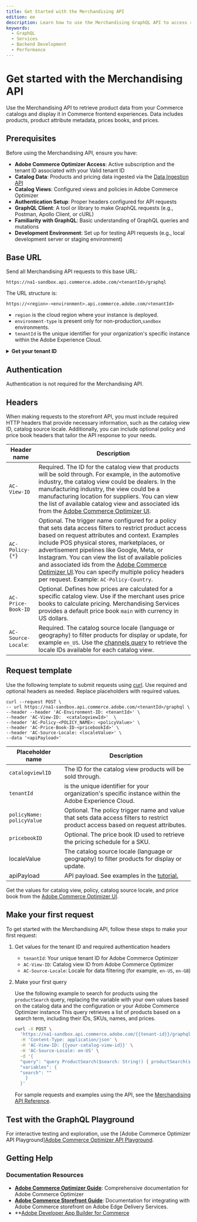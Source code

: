 ```yaml
---
title: Get Started with the Merchandising API
edition: ee
description: Learn how to use the Merchandising GraphQL API to access real-time catalog, product discovery, and recommendations data from Adobe Commerce Optimizer.
keywords:
  - GraphQL
  - Services
  - Backend Development
  - Performance
---
```


# Get started with the Merchandising API

Use the Merchandising API to retrieve product data from your Commerce catalogs and display it in Commerce frontend experiences. Data includes products, product attribute metadata, prices books, and prices.

## Prerequisites

Before using the Merchandising API, ensure you have:

- **Adobe Commerce Optimizer Access**: Active subscription and the tenant ID associated with your Valid tenant ID
- **Catalog Data**: Products and pricing data ingested via the [Data Ingestion API](../data-ingestion/index.md)
- **Catalog Views**: Configured views and policies in Adobe Commerce Optimizer
- **Authentication Setup**: Proper headers configured for API requests
- **GraphQL Client**: A tool or library to make GraphQL requests (e.g., Postman, Apollo Client, or cURL)
- **Familiarity with GraphQL**: Basic understanding of GraphQL queries and mutations
- **Development Environment**: Set up for testing API requests (e.g., local development server or staging environment)

## Base URL

Send all Merchandising API requests to this base URL:

```text
https://na1-sandbox.api.commerce.adobe.com/<tenantId>/graphql
```

The URL structure is:

```https://<region>-<environment>.api.commerce.adobe.com/<tenantId>```

- `region` is the cloud region where your instance is deployed.
- `environment-type` is present only for non-production,`sandbox` environments.
- `tenantId` is the unique identifier for your organization's specific instance within the Adobe Experience Cloud.

&NewLine; <!--Add space between the collapsible section and the previous paragraph-->

<details>
      <summary><b>Get your tenant ID</b></summary>

import GetTenantId from '/src/_includes/authentication/get-tenant-id.md'

<GetTenantId />

</details>

## Authentication

Authentication is not required for the Merchandising API.

## Headers

When making requests to the storefront API, you must include required HTTP headers that provide necessary information, such as the catalog view ID, catalog source locale. Additionally, you can include optional policy and price book headers that tailor the API response to your needs.

| Header name| Description
| --- | ---
|`AC-View-ID` | Required. The ID for the catalog view that products will be sold through. For example, in the automotive industry, the catalog view could be dealers. In the manufacturing industry, the view could be a manufacturing location for suppliers. You can view the list of available catalog view and associated ids from the [Adobe Commerce Optimizer UI](https://experienceleague.adobe.com/en/docs/commerce/optimizer/catalog/channels).|
`AC-Policy-{*}` | Optional. The trigger name configured for a policy that sets data access filters to restrict product access based on request attributes and context. Examples include POS physical stores, marketplaces, or advertisement pipelines like Google, Meta, or Instagram. You can view the list of available policies and associated ids from the [Adobe Commerce Optimizer UI](https://experienceleague.adobe.com/en/docs/commerce/optimizer/catalog/policies).You can specify multiple policy headers per request. Example: `AC-Policy-Country`.
`AC-Price-Book-ID` | Optional. Defines how prices are calculated for a specific catalog view. Use if the merchant uses price books to calculate pricing. Merchandising Services provides a default price book `main` with currency in US dollars.
`AC-Source-Locale`: | Required. The catalog source locale (language or geography) to filter products for display or update, for example `en_US`. Use the [channels query](https://developer-stage.adobe.com/commerce/services/graphql-api/admin-api/index.html#query-channels) to retrieve the locale IDs available for each catalog view.

## Request template

Use the following template to submit requests using [curl](https://curl.se/). Use required and optional headers as needed. Replace placeholders with required values.

```shell
curl --request POST \
-- url https://na1-sandbox.api.commerce.adobe.com/<tenantId>/graphql \
--header --header 'AC-Environment-ID: <tenantId>' \
--header 'AC-View-ID:  <catalogviewId>'  \
--header 'AC-Policy-<POLICY_NAME>: <policyValue>' \
--header 'AC-Price-Book-ID-<pricebookId>' \
--header 'AC-Source-Locale: <localeValue>' \
--data '<apiPayload>'
```

| Placeholder name | Description                                                                                                     |
|------------------|-----------------------------------------------------------------------------------------------------------------|
| `catalogviewlID`   | The ID for the catalog view products will be sold through.|
| `tenantId` | is the unique identifier for your organization's specific instance within the Adobe Experience Cloud.|
| `policyName: policyValue` | Optional. The policy trigger name and value that sets data access filters to restrict product access based on request attributes.              |
| `pricebookID`  | Optional. The price book ID used to retrieve the pricing schedule for a SKU. |
| localeValue | The catalog source locale (language or geography) to filter products for display or update. |            |
| apiPayload      | API payload. See examples in the <a href="ccdm-use-cases">tutorial.</a> |

Get the values for catalog view, policy, catalog source locale, and price book from the [Adobe Commerce Optimizer UI](https://experienceleague.adobe.com/en/docs/commerce/optimizer/overview#quick-tour).

## Make your first request

To get started with the Merchandising API, follow these steps to make your first request:

1. Get values for the tenant ID and required authentication headers

   - `tenantId`: Your unique tenant ID for Adobe Commerce Optimizer
   - `AC-View-ID`: Catalog view ID from Adobe Commerce Optimizer
   - `AC-Source-Locale`: Locale for data filtering (for example, `en-US`, `en-GB`)

2. Make your first query

   Use the following example to search for products using the `productSearch` query, replacing the variable with your own values based on the catalog data and the configuration or your Adobe Commerce Optimizer instance This query retrieves a list of products based on a search term, including their IDs, SKUs, names, and prices.

   ```bash
   curl -X POST \
     'https://na1-sandbox.api.commerce.adobe.com/{{tenant-id}}/graphql' \
     -H 'Content-Type: application/json' \
     -H 'AC-View-ID: {{your-catalog-view-id}}' \
     -H 'AC-Source-Locale: en-US' \
     -d '{
     "query": "query ProductSearch($search: String!) { productSearch(search: $search, pageSize: 10) { items { id sku   name price { regularPrice { amount { value currency } } } } totalCount } }",
     "variables": {
     "search": ""
       }
     }'
   ```

   For sample requests and examples using the API, see the <a href="https://developer-stage.adobe.com/commerce/services/references/rest/" target="_blank" rel="noopener noreferrer">Merchandising API Reference</a>.

## Test with the GraphQL Playground

For interactive testing and exploration, use the [Adobe Commerce Optimizer API Playground]<a href="https://experienceleague.adobe.com/developer/commerce/storefront/playgrounds/commerce-optimizer/" target="_blank" rel="noopener noreferrer">Adobe Commerce Optimizer API Playground</a>.

## Getting Help

### Documentation Resources

- **[Adobe Commerce Optimizer Guide](https://experienceleague.adobe.com/en/docs/commerce/optimizer/overview.html)**: Comprehensive documentation for Adobe Commerce Optimizer
- **[Adobe Commerce Storefront Guide](https://experienceleague.adobe.com/docs/commerce-storefront.html)**: Documentation for integrating with Adobe Commerce storefront on Adobe Edge Delivery Services.
- **[Adobe Developer App Builder for Commerce](https://experienceleague.adobe.com/en/docs/commerce-learn/tutorials/adobe-developer-app-builder/introduction-to-app-builder)
